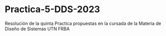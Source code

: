 # Practica-5-DDS-2023
Resolución de la quinta Practica propuestas en la cursada de la Materia de Diseño de Sistemas UTN FRBA
